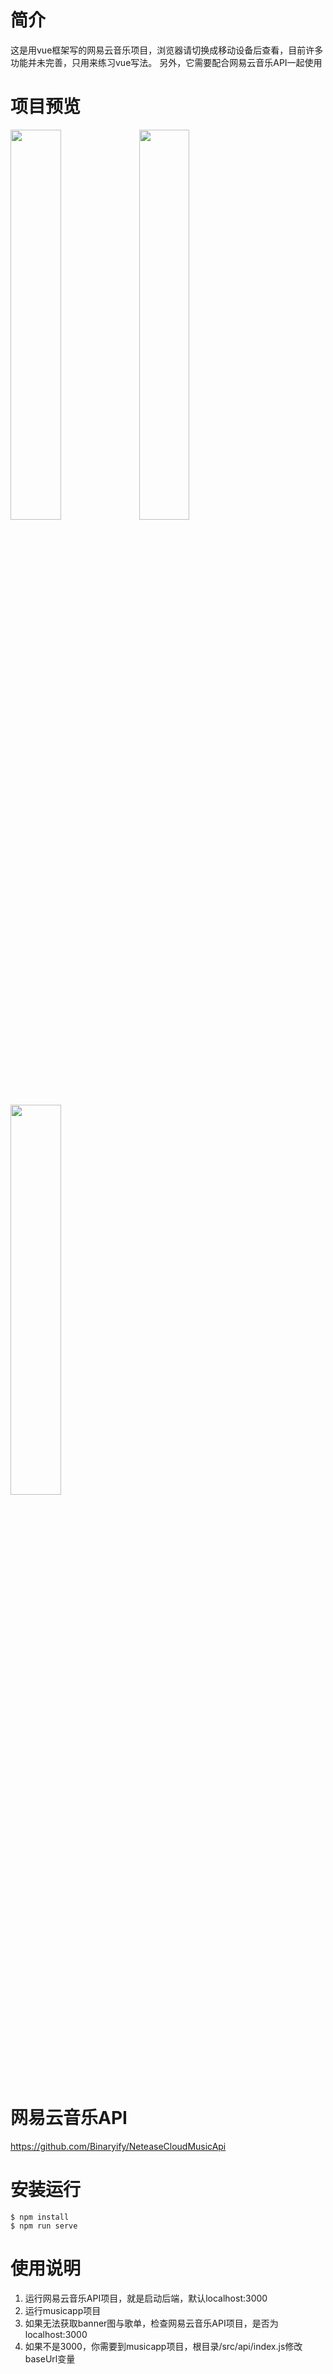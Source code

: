 # 简介
这是用vue框架写的网易云音乐项目，浏览器请切换成移动设备后查看，目前许多功能并未完善，只用来练习vue写法。
另外，它需要配合网易云音乐API一起使用

# 项目预览
<img src="https://diyulan.me/images/vueProject/music-app01.webp" width="40%" height="40%">
<img src="https://diyulan.me/images/vueProject/music-app02.webp" width="40%" height="40%">
<img src="https://diyulan.me/images/vueProject/music-app03.webp" width="40%" height="40%">

# 网易云音乐API
https://github.com/Binaryify/NeteaseCloudMusicApi

# 安装运行
```
$ npm install
$ npm run serve
```

# 使用说明
1. 运行网易云音乐API项目，就是启动后端，默认localhost:3000
2. 运行musicapp项目
3. 如果无法获取banner图与歌单，检查网易云音乐API项目，是否为localhost:3000
4. 如果不是3000，你需要到musicapp项目，根目录/src/api/index.js修改baseUrl变量
